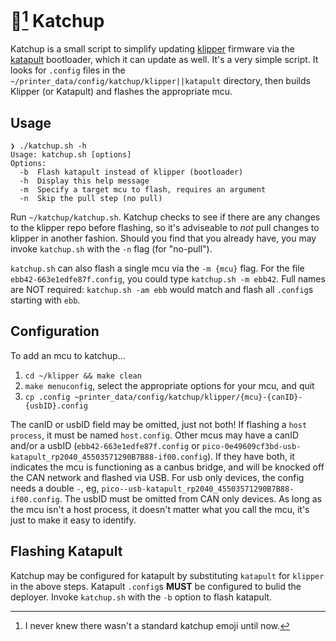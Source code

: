# 🍅[^1] Katchup
 
Katchup is a small script to simplify updating [klipper](https://github.com/klipper3d/klipper) firmware via the [katapult](https://github.com/arksine/katapult) bootloader, which it can update as well. It's a very simple script. It looks for `.config` files in the `~/printer_data/config/katchup/klipper||katapult` directory, then builds Klipper (or Katapult) and flashes the appropriate mcu.

## Usage

```
❯ ./katchup.sh -h
Usage: katchup.sh [options]
Options:
  -b  Flash katapult instead of klipper (bootloader)
  -h  Display this help message
  -m  Specify a target mcu to flash, requires an argument
  -n  Skip the pull step (no pull)
```

Run `~/katchup/katchup.sh`. Katchup checks to see if there are any changes to the klipper repo before flashing, so it's adviseable to *not* pull changes to klipper in another fashion. Should you find that you already have, you may invoke `katchup.sh` with the `-n` flag (for "no-pull").

`katchup.sh` can also flash a single mcu via the `-m {mcu}` flag. For the file `ebb42-663e1edfe87f.config`, you could type `katchup.sh -m ebb42`. Full names are NOT required: `katchup.sh -am ebb` would match and flash all `.config`s starting with `ebb`.

## Configuration

To add an mcu to katchup...

1. `cd ~/klipper && make clean`
2. `make menuconfig`, select the appropriate options for your mcu, and quit
3. `cp .config ~printer_data/config/katchup/klipper/{mcu}-{canID}-{usbID}.config`

The canID or usbID field may be omitted, just not both! If flashing a `host process`, it must be named `host.config`. Other mcus may have a canID and/or a usbID (`ebb42-663e1edfe87f.config` or `pico-0e49609cf3bd-usb-katapult_rp2040_45503571290B7B88-if00.config`). If they have both, it indicates the mcu is functioning as a canbus bridge, and will be knocked off the CAN network and flashed via USB. For usb only devices, the config needs a double `-`, eg, `pico--usb-katapult_rp2040_45503571290B7B88-if00.config`. The usbID must be omitted from CAN only devices. As long as the mcu isn't a host process, it doesn't matter what you call the mcu, it's just to make it easy to identify.

## Flashing Katapult

Katchup may be configured for katapult by substituting `katapult` for `klipper` in the above steps. Katapult `.config`s **MUST** be configured to bulid the deployer. Invoke `katchup.sh` with the `-b` option to flash katapult.


[^1]: I never knew there wasn't a standard katchup emoji until now.
